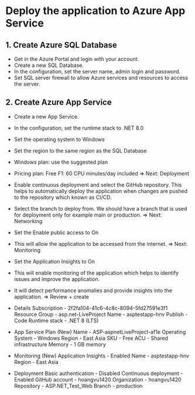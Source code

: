 # Deploy the application to Azure App Service
## 1. Create Azure SQL Database
- Get in the Azure Portal and login with your account.
- Create a new SQL Database.
- In the configuration, set the server name, admin login and password.
- Set SQL server firewall to allow Azure services and resources to access the server.
## 2. Create Azure App Service
- Create a new App Service.
- In the configuration, set the runtime stack to .NET 8.0
- Set the operating system to Windows
- Set the region to the same region as the SQL Database
- Windows plan: use the suggested plan
- Pricing plan: Free F1: 60 CPU minutes/day included
=> Next: Deployment 
- Enable continuous deployment and select the GitHub repository. This helps to automatically deploy the application when changes are pushed to the repository which known as CI/CD.
- Select the branch to deploy from. We should have a branch that is used for deployment only for example main or production.
=> Next: Networking
- Set the Enable public access to On
- This will allow the application to be accessed from the internet.
=> Next: Monitoring
- Set the Application Insights to On
- This will enable monitoring of the application which helps to identify issues and improve the application.
- It will detect performance anomalies and provide insights into the application.
=> Review + create
- Details
Subscription - 2f2fa104-41c6-4c8c-8094-5fd27591e3f1
Resource Group - asp.net-LiveProject
Name - asptestapp-hnv
Publish - Code
Runtime stack - .NET 8 (LTS)

- App Service Plan (New)
Name - ASP-aspnetLiveProject-af1e
Operating System - Windows
Region - East Asia
SKU - Free
ACU - Shared infrastructure
Memory - 1 GB memory

- Monitoring (New)
Application Insights - Enabled
Name - asptestapp-hnv
Region - East Asia

- Deployment
Basic authentication - Disabled
Continuous deployment - Enabled
GitHub account - hoangvu1420
Organization - hoangvu1420
Repository - ASP.NET_Test_Web
Branch - production